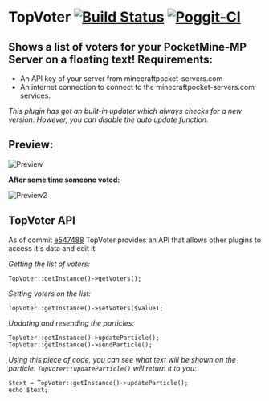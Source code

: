 # TopVoter [![Build Status](https://travis-ci.org/SalmonDE/TopVoter.svg?branch=master)](https://travis-ci.org/SalmonDE/TopVoter) [![Poggit-CI](https://poggit.pmmp.io/ci.badge/SalmonDE/TopVoter/TopVoter)](https://poggit.pmmp.io/ci/SalmonDE/TopVoter/TopVoter)
Shows a list of voters for your PocketMine-MP Server on a floating text!
**Requirements:**
--------------------------------------------------------------------------------
- An API key of your server from minecraftpocket-servers.com
- An internet connection to connect to the minecraftpocket-servers.com services.

*This plugin has got an built-in updater which always checks for a new version.*
*However, you can disable the auto update function.*
## Preview:

![Preview](https://salmonde.de/MCPE-Plugins/Pictures/TopVoter/Preview.jpg)

**After some time someone voted:**

![Preview2](https://salmonde.de/MCPE-Plugins/Pictures/TopVoter/Preview2.jpg)

## TopVoter API

As of commit [e547488](https://github.com/SalmonDE/TopVoter/commit/e54748840ca6dd9df7f35f6f9d93ab096effcceb) TopVoter provides an API that allows other plugins to access it's data and edit it.

*Getting the list of voters:*
```
TopVoter::getInstance()->getVoters();
```
*Setting voters on the list:*
```
TopVoter::getInstance()->setVoters($value);
```
*Updating and resending the particles:*
```
TopVoter::getInstance()->updateParticle();
TopVoter::getInstance()->sendParticle();
```
*Using this piece of code, you can see what text will be shown on the particle. `TopVoter::updateParticle()` will return it to you:*
```
$text = TopVoter::getInstance()->updateParticle();
echo $text;
```
